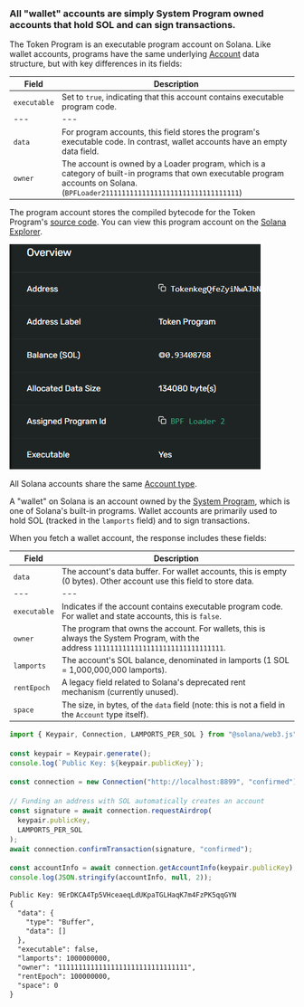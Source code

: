 ### All "wallet" accounts are simply System Program owned accounts that hold SOL and can sign transactions.


The Token Program is an executable program account on Solana. Like wallet accounts, programs have the same underlying [Account](https://github.com/anza-xyz/agave/blob/v2.1.11/sdk/account/src/lib.rs#L48-L60) data structure, but with key differences in its fields:

| Field | Description |
| --- |  --- |
| `executable` | Set to `true`, indicating that this account contains executable program code. |
| --- |  --- |
| `data` | For program accounts, this field stores the program's executable code. In contrast, wallet accounts have an empty data field. |
| `owner` | The account is owned by a Loader program, which is a category of built-in programs that own executable program accounts on Solana. (`BPFLoader2111111111111111111111111111111111`) |

The program account stores the compiled bytecode for the Token Program's [source code](https://github.com/solana-program/token/tree/main/program). You can view this program account on the [Solana Explorer](https://explorer.solana.com/address/TokenkegQfeZyiNwAJbNbGKPFXCWuBvf9Ss623VQ5DA).

![alt text](image-1.png)

All Solana accounts share the same [Account type](https://github.com/anza-xyz/agave/blob/v2.1.11/sdk/account/src/lib.rs#L48-L60).

A "wallet" on Solana is an account owned by the [System Program](https://github.com/anza-xyz/agave/tree/v2.1.11/programs/system), which is one of Solana's built-in programs. Wallet accounts are primarily used to hold SOL (tracked in the `lamports` field) and to sign transactions.

When you fetch a wallet account, the response includes these fields:

| Field | Description |
| --- |  --- |
| `data` | The account's data buffer. For wallet accounts, this is empty (0 bytes). Other account use this field to store data. |
| --- |  --- |
| `executable` | Indicates if the account contains executable program code. For wallet and state accounts, this is `false`. |
| `owner` | The program that owns the account. For wallets, this is always the System Program, with the address `11111111111111111111111111111111`. |
| `lamports` | The account's SOL balance, denominated in lamports (1 SOL = 1,000,000,000 lamports). |
| `rentEpoch` | A legacy field related to Solana's deprecated rent mechanism (currently unused). |
| `space` | The size, in bytes, of the `data` field (note: this is not a field in the `Account` type itself). |

```ts
import { Keypair, Connection, LAMPORTS_PER_SOL } from "@solana/web3.js";

const keypair = Keypair.generate();
console.log(`Public Key: ${keypair.publicKey}`);

const connection = new Connection("http://localhost:8899", "confirmed");

// Funding an address with SOL automatically creates an account
const signature = await connection.requestAirdrop(
  keypair.publicKey,
  LAMPORTS_PER_SOL
);
await connection.confirmTransaction(signature, "confirmed");

const accountInfo = await connection.getAccountInfo(keypair.publicKey);
console.log(JSON.stringify(accountInfo, null, 2));
```
```
Public Key: 9ErDKCA4Tp5VHceaeqLdUKpaTGLHaqK7m4FzPK5qqGYN
{
  "data": {
    "type": "Buffer",
    "data": []
  },
  "executable": false,
  "lamports": 1000000000,
  "owner": "11111111111111111111111111111111",
  "rentEpoch": 100000000,
  "space": 0
}
```